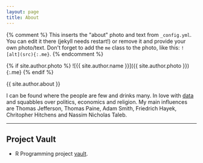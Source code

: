 ```yaml
---
layout: page
title: About
---
```


{% comment %}
  This inserts the "about" photo and text from `_config.yml`.
  You can edit it there (jekyll needs restart!) or remove it and provide your own photo/text.
  Don't forget to add the `me` class to the photo, like this: `![alt](src){:.me}`.
{% endcomment %}

{% if site.author.photo %}
  ![{{ site.author.name }}]({{ site.author.photo }}){:.me}
{% endif %}

{{ site.author.about }}

I can be found where the people are few and drinks many. In love with [data](http://johncoene.github.io/projects/) and squabbles over politics, economics and religion. My main influences are Thomas Jefferson, Thomas Paine, Adam Smith, Friedrich Hayek, Chritopher Hitchens and Nassim Nicholas Taleb.

***

## Project Vault

* R Programming project [vault](http://johncoene.github.io/projects).
